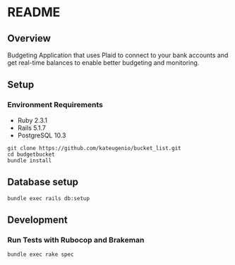 # README

## Overview

Budgeting Application that uses Plaid to connect to your bank accounts and get real-time balances to enable better budgeting and monitoring.

## Setup

### Environment Requirements
* Ruby 2.3.1
* Rails 5.1.7
* PostgreSQL 10.3
```
git clone https://github.com/kateugenio/bucket_list.git
cd budgetbucket
bundle install
```

## Database setup

```
bundle exec rails db:setup
```

## Development

### Run Tests with Rubocop and Brakeman
```
bundle exec rake spec
```